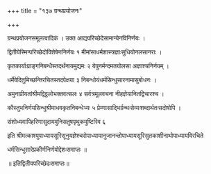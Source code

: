 +++
title = "१३७ ग्रन्थप्रयोजनः"

+++

ग्रन्थप्रयोजनसमूलत्वादिकं । उक्त आद्यपरिच्छेदेसामान्येनविनिर्णयः ।

द्वितीयेस्मिन्परिच्छेदोविशेषेणनिर्णयः १ मीमांसाधर्मशास्त्रज्ञाःसुधियोनलसानराः ।

कृतकार्याःप्राङ्गनिबन्धैस्तदर्थंनायमुद्यमः २ येपुनर्मन्दमतयोलसा अज्ञाश्चनिर्नयम् ।

धर्मेवेदितुमिच्छन्तिरचितस्तदपेक्षया ३ निबन्धोयंधर्मसिन्धुसारनामासुबोधनः ।

अमुनाप्रीयतांश्रीमद्विठ्ठलोभक्तवत्सलः ४ सर्वत्रमूलवचना नीहज्ञेयानितद्विचारश्च ।

कौस्तुभनिर्णयसिन्धुश्रीमाधवकृतनिबन्धेभ्यः ५ प्रेम्णासाद्भिर्ग्रन्थःसेव्यःशब्दार्थतःसदोषोपि ।

संशोध्यवापिहरिणासुदाममुनिसतुषपृथुकमुष्टिरिव ६

इति श्रीमत्काश्युपाध्यायसूरिसूनुयज्ञेश्चरोपाध्यायानुजानन्तोपाध्यायसूरिसुतकाशीनाथोपाध्यायविरचिते

धर्मसिन्धुसारेप्रकीर्णनिर्णयोद्देशःसमाप्तः ॥

॥ इतिद्वितीयपरिच्छेदःसमाप्तः॥
